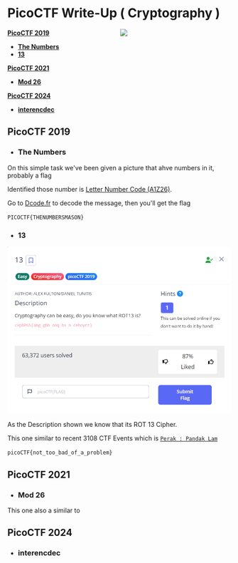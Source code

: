# PicoCTF Write-Up ( Cryptography )

<img align="right" width="250" src="https://i.pinimg.com/originals/44/05/e3/4405e32235b190e985e61e46fe9aec82.gif">

<!--
PicoCTF 2019
PicoCTF 2021
PicoCTF 2024
-->

[**PicoCTF 2019**](#PicoCTF-2019)
- [**The Numbers**](#the-numbers)
- [**13**](#13)

[**PicoCTF 2021**](#PicoCTF-2021)
- [**Mod 26**](#mod-26)

[**PicoCTF 2024**](#PicoCTF-2024)
- [**interencdec**](#interencdec)

## PicoCTF 2019
- ### The Numbers

On this simple task we've been given a picture that ahve numbers in it, probably a flag

Identified those number is [Letter Number Code (A1Z26)](hhttps://www.codewars.com/kata/5e83519136b284002487e3f9). 

Go to [Dcode.fr](https://www.dcode.fr/letter-number-cipher) to decode the message, then you'll get the flag

``PICOCTF{THENUMBERSMASON}``

- ### 13

<img alt="ROT-13" src="img/ROT13.PNG">

As the Description shown we know that its ROT 13 Cipher.

This one similar to recent 3108 CTF Events which is [``Perak : Pandak Lam``](https://github.com/Amca-qt/3108-CTF-WriteUp?tab=readme-ov-file#perak--pandak-lam-)

``picoCTF{not_too_bad_of_a_problem}``

## PicoCTF 2021
- ### Mod 26

This one also a similar to 

## PicoCTF 2024
- ### interencdec
